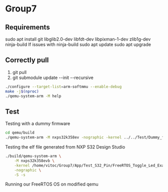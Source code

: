 # Group7
## Requirements
sudo apt install git libglib2.0-dev libfdt-dev libpixman-1-dev zlib1g-dev ninja-build
If issues with ninja-build
sudo apt update
sudo apt upgrade

## Correctly pull

1. git pull
2. git submodule update --init --recursive

```bash
./configure --target-list=arm-softmmu --enable-debug
make -j$(nproc)
./qemu-system-arm -M help
```

## Test

Testing with a dummy firmware
```bash
cd qemu/build
./qemu-system-arm -M nxps32k358ev -nographic -kernel ../../Test/Dummy_firmware/dummy.bin -bios none
```
Testing the elf file generated from NXP S32 Design Studio

```bash
./build/qemu-system-arm \
    -M nxps32k358evb \
    -kernel /home/vitoc/Group7/App/Test_S32_Pin/FreeRTOS_Toggle_Led_Example_S32K358_3.elf \
    -nographic \
    -S -s
```

Running our FreeRTOS OS on modified qemu
```bash

```

